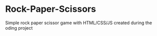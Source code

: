 # Rock-Paper-Scissors
Simple rock paper scissor game with HTML/CSS/JS created during the oding project
